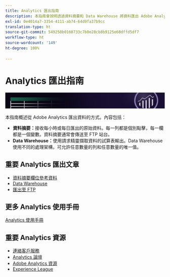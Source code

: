 ```yaml
---
title: Analytics 匯出指南
description: 本指南會說明透過資料摘要和 Data Warehouse 將資料匯出 Adobe Analytics 的方法。
exl-id: 0e4014a7-3354-4111-ab74-64d9fa37b9cc
translation-type: ht
source-git-commit: 549258b0168733c7b0e28cb8b9125e68dffd5df7
workflow-type: ht
source-wordcount: '149'
ht-degree: 100%

---
```


# Analytics 匯出指南

![橫幅](../../assets/doc_banner_export.png)

本指南概述從 Adobe Analytics 匯出資料的方式。內容包括：

* **資料摘要：**&#x200B;接收每小時或每日匯出的原始資料。每一列都是個別點擊，每一欄都是一個變數。資料摘要通常會傳送至 FTP 站台。
* **Data Warehouse：**&#x200B;使用請求精靈擷取資料的試算表輸出。Data Warehouse 使用不同的處理架構，可允許任意數量的列和任意數量的唯一值。

## 重要 Analytics 匯出文章

* [資料摘要欄位參考資料](/help/export/analytics-data-feed/c-df-contents/datafeeds-reference.md)
* [Data Warehouse](data-warehouse/data-warehouse.md)
* [匯出至 FTP](ftp-and-sftp/ftp-overview.md)

## 更多 Analytics 使用手冊

[Analytics 使用手冊](/help/landing/home.md)

## 重要 Analytics 資源

* [連絡客戶服務](https://helpx.adobe.com/tw/contact/enterprise-support.ec.html)
* [Analytics 論壇](https://forums.adobe.com/community/experience-cloud/analytics-cloud/analytics)
* [Adobe Analytics 資源](https://forums.adobe.com/message/10660755)
* [Experience League](https://landing.adobe.com/experience-league/)
